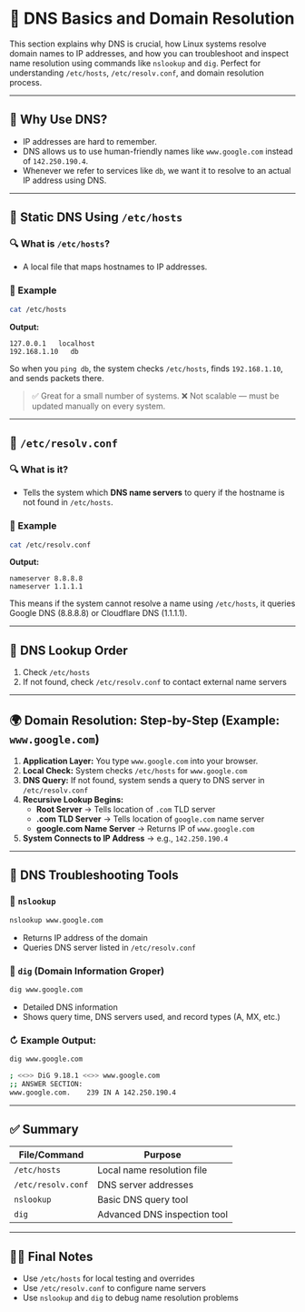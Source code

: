 # 🧠 DNS Basics and Domain Resolution

This section explains why DNS is crucial, how Linux systems resolve domain names to IP addresses, and how you can troubleshoot and inspect name resolution using commands like `nslookup` and `dig`. Perfect for understanding `/etc/hosts`, `/etc/resolv.conf`, and domain resolution process.

---

## 📌 Why Use DNS?
- IP addresses are hard to remember.
- DNS allows us to use human-friendly names like `www.google.com` instead of `142.250.190.4`.
- Whenever we refer to services like `db`, we want it to resolve to an actual IP address using DNS.

---

## 🧱 Static DNS Using `/etc/hosts`

### 🔍 What is `/etc/hosts`?
- A local file that maps hostnames to IP addresses.

### 📄 Example
```bash
cat /etc/hosts
```
**Output:**
```
127.0.0.1   localhost
192.168.1.10   db
```

So when you `ping db`, the system checks `/etc/hosts`, finds `192.168.1.10`, and sends packets there.

> ✅ Great for a small number of systems.
> ❌ Not scalable — must be updated manually on every system.

---

## 📁 `/etc/resolv.conf`

### 🔍 What is it?
- Tells the system which **DNS name servers** to query if the hostname is not found in `/etc/hosts`.

### 📄 Example
```bash
cat /etc/resolv.conf
```
**Output:**
```
nameserver 8.8.8.8
nameserver 1.1.1.1
```

This means if the system cannot resolve a name using `/etc/hosts`, it queries Google DNS (8.8.8.8) or Cloudflare DNS (1.1.1.1).

---

## 🧽 DNS Lookup Order
1. Check `/etc/hosts`
2. If not found, check `/etc/resolv.conf` to contact external name servers

---

## 🌍 Domain Resolution: Step-by-Step (Example: `www.google.com`)

1. **Application Layer:** You type `www.google.com` into your browser.
2. **Local Check:** System checks `/etc/hosts` for `www.google.com`
3. **DNS Query:** If not found, system sends a query to DNS server in `/etc/resolv.conf`
4. **Recursive Lookup Begins:**
   - **Root Server** → Tells location of `.com` TLD server
   - **.com TLD Server** → Tells location of `google.com` name server
   - **google.com Name Server** → Returns IP of `www.google.com`
5. **System Connects to IP Address** → e.g., `142.250.190.4`

---

## 🧪 DNS Troubleshooting Tools

### 🔎 `nslookup`
```bash
nslookup www.google.com
```
- Returns IP address of the domain
- Queries DNS server listed in `/etc/resolv.conf`

### 🔬 `dig` (Domain Information Groper)
```bash
dig www.google.com
```
- Detailed DNS information
- Shows query time, DNS servers used, and record types (A, MX, etc.)

### ↻ Example Output:
```bash
dig www.google.com

; <<>> DiG 9.18.1 <<>> www.google.com
;; ANSWER SECTION:
www.google.com.    239 IN A 142.250.190.4
```

---

## ✅ Summary
| File/Command        | Purpose |
|---------------------|---------|
| `/etc/hosts`        | Local name resolution file |
| `/etc/resolv.conf`  | DNS server addresses |
| `nslookup`          | Basic DNS query tool |
| `dig`               | Advanced DNS inspection tool |

---

## 🧑‍💻 Final Notes
- Use `/etc/hosts` for local testing and overrides
- Use `/etc/resolv.conf` to configure name servers
- Use `nslookup` and `dig` to debug name resolution problems



